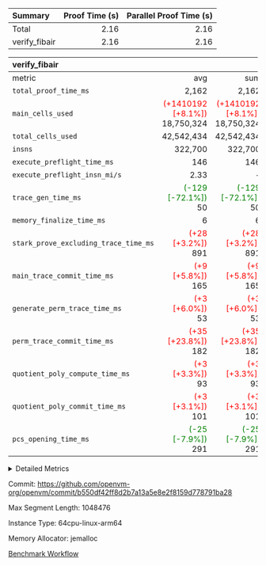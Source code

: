 | Summary | Proof Time (s) | Parallel Proof Time (s) |
|:---|---:|---:|
| Total |  2.16 |  2.16 |
| verify_fibair |  2.16 |  2.16 |


| verify_fibair |||||
|:---|---:|---:|---:|---:|
|metric|avg|sum|max|min|
| `total_proof_time_ms ` |  2,162 |  2,162 |  2,162 |  2,162 |
| `main_cells_used     ` | <span style='color: red'>(+1410192 [+8.1%])</span> 18,750,324 | <span style='color: red'>(+1410192 [+8.1%])</span> 18,750,324 | <span style='color: red'>(+1410192 [+8.1%])</span> 18,750,324 | <span style='color: red'>(+1410192 [+8.1%])</span> 18,750,324 |
| `total_cells_used    ` |  42,542,434 |  42,542,434 |  42,542,434 |  42,542,434 |
| `insns               ` |  322,700 |  322,700 |  322,700 |  322,700 |
| `execute_preflight_time_ms` |  146 |  146 |  146 |  146 |
| `execute_preflight_insn_mi/s` |  2.33 | -          |  2.33 |  2.33 |
| `trace_gen_time_ms   ` | <span style='color: green'>(-129 [-72.1%])</span> 50 | <span style='color: green'>(-129 [-72.1%])</span> 50 | <span style='color: green'>(-129 [-72.1%])</span> 50 | <span style='color: green'>(-129 [-72.1%])</span> 50 |
| `memory_finalize_time_ms` |  6 |  6 |  6 |  6 |
| `stark_prove_excluding_trace_time_ms` | <span style='color: red'>(+28 [+3.2%])</span> 891 | <span style='color: red'>(+28 [+3.2%])</span> 891 | <span style='color: red'>(+28 [+3.2%])</span> 891 | <span style='color: red'>(+28 [+3.2%])</span> 891 |
| `main_trace_commit_time_ms` | <span style='color: red'>(+9 [+5.8%])</span> 165 | <span style='color: red'>(+9 [+5.8%])</span> 165 | <span style='color: red'>(+9 [+5.8%])</span> 165 | <span style='color: red'>(+9 [+5.8%])</span> 165 |
| `generate_perm_trace_time_ms` | <span style='color: red'>(+3 [+6.0%])</span> 53 | <span style='color: red'>(+3 [+6.0%])</span> 53 | <span style='color: red'>(+3 [+6.0%])</span> 53 | <span style='color: red'>(+3 [+6.0%])</span> 53 |
| `perm_trace_commit_time_ms` | <span style='color: red'>(+35 [+23.8%])</span> 182 | <span style='color: red'>(+35 [+23.8%])</span> 182 | <span style='color: red'>(+35 [+23.8%])</span> 182 | <span style='color: red'>(+35 [+23.8%])</span> 182 |
| `quotient_poly_compute_time_ms` | <span style='color: red'>(+3 [+3.3%])</span> 93 | <span style='color: red'>(+3 [+3.3%])</span> 93 | <span style='color: red'>(+3 [+3.3%])</span> 93 | <span style='color: red'>(+3 [+3.3%])</span> 93 |
| `quotient_poly_commit_time_ms` | <span style='color: red'>(+3 [+3.1%])</span> 101 | <span style='color: red'>(+3 [+3.1%])</span> 101 | <span style='color: red'>(+3 [+3.1%])</span> 101 | <span style='color: red'>(+3 [+3.1%])</span> 101 |
| `pcs_opening_time_ms ` | <span style='color: green'>(-25 [-7.9%])</span> 291 | <span style='color: green'>(-25 [-7.9%])</span> 291 | <span style='color: green'>(-25 [-7.9%])</span> 291 | <span style='color: green'>(-25 [-7.9%])</span> 291 |



<details>
<summary>Detailed Metrics</summary>

|  | verify_program_compile_ms | total_cells | stark_prove_excluding_trace_time_ms | quotient_poly_compute_time_ms | quotient_poly_commit_time_ms | perm_trace_commit_time_ms | pcs_opening_time_ms | main_trace_commit_time_ms | app proof_time_ms |
| --- | --- | --- | --- | --- | --- | --- | --- | --- |
|  | 7 | 65,536 | 36 | 1 | 6 | 0 | 21 | 7 | 2,162 | 

| air_name | rows | quotient_deg | main_cols | interactions | constraints | cells |
| --- | --- | --- | --- | --- | --- | --- |
| AccessAdapterAir<2> |  | 2 |  | 5 | 12 |  | 
| AccessAdapterAir<4> |  | 2 |  | 5 | 12 |  | 
| AccessAdapterAir<8> |  | 2 |  | 5 | 12 |  | 
| FibonacciAir | 32,768 | 1 | 2 |  | 5 | 65,536 | 
| FriReducedOpeningAir |  | 2 |  | 39 | 71 |  | 
| JalRangeCheckAir |  | 2 |  | 9 | 14 |  | 
| NativePoseidon2Air<BabyBearParameters>, 1> |  | 2 |  | 136 | 572 |  | 
| PhantomAir |  | 2 |  | 3 | 5 |  | 
| ProgramAir |  | 1 |  | 1 | 4 |  | 
| VariableRangeCheckerAir |  | 1 |  | 1 | 4 |  | 
| VmAirWrapper<AluNativeAdapterAir, FieldArithmeticCoreAir> |  | 2 |  | 15 | 27 |  | 
| VmAirWrapper<BranchNativeAdapterAir, BranchEqualCoreAir<1> |  | 2 |  | 11 | 25 |  | 
| VmAirWrapper<NativeAdapterAir<2, 0>, PublicValuesCoreAir> |  | 2 |  | 11 | 29 |  | 
| VmAirWrapper<NativeLoadStoreAdapterAir<1>, NativeLoadStoreCoreAir<1> |  | 2 |  | 15 | 20 |  | 
| VmAirWrapper<NativeLoadStoreAdapterAir<4>, NativeLoadStoreCoreAir<4> |  | 2 |  | 15 | 20 |  | 
| VmAirWrapper<NativeVectorizedAdapterAir<4>, FieldExtensionCoreAir> |  | 2 |  | 15 | 27 |  | 
| VmConnectorAir |  | 2 |  | 5 | 11 |  | 
| VolatileBoundaryAir |  | 2 |  | 7 | 19 |  | 

| group | trace_gen_time_ms | total_proof_time_ms | total_cells_used | total_cells | system_trace_gen_time_ms | stark_prove_excluding_trace_time_ms | single_trace_gen_time_ms | quotient_poly_compute_time_ms | quotient_poly_commit_time_ms | perm_trace_commit_time_ms | pcs_opening_time_ms | memory_finalize_time_ms | main_trace_commit_time_ms | main_cells_used | insns | generate_perm_trace_time_ms | fri.log_blowup | execute_preflight_time_ms | execute_preflight_insn_mi/s |
| --- | --- | --- | --- | --- | --- | --- | --- | --- | --- | --- | --- | --- | --- | --- | --- | --- | --- | --- | --- |
| verify_fibair | 50 | 2,162 | 42,542,434 | 62,474,410 | 50 | 891 | 0 | 93 | 101 | 182 | 291 | 6 | 165 | 18,750,324 | 322,700 | 53 | 1 | 146 | 2.33 | 

| group | air_name | rows | prep_cols | perm_cols | main_cols | cells |
| --- | --- | --- | --- | --- | --- | --- |
| verify_fibair | AccessAdapterAir<2> | 131,072 |  | 16 | 11 | 3,538,944 | 
| verify_fibair | AccessAdapterAir<4> | 65,536 |  | 16 | 13 | 1,900,544 | 
| verify_fibair | AccessAdapterAir<8> | 128 |  | 16 | 17 | 4,224 | 
| verify_fibair | FriReducedOpeningAir | 2,048 |  | 84 | 27 | 227,328 | 
| verify_fibair | JalRangeCheckAir | 32,768 |  | 28 | 12 | 1,310,720 | 
| verify_fibair | NativePoseidon2Air<BabyBearParameters>, 1> | 32,768 |  | 312 | 398 | 23,265,280 | 
| verify_fibair | PhantomAir | 16,384 |  | 12 | 6 | 294,912 | 
| verify_fibair | ProgramAir | 8,192 |  | 8 | 10 | 147,456 | 
| verify_fibair | VariableRangeCheckerAir | 262,144 | 2 | 8 | 1 | 2,359,296 | 
| verify_fibair | VmAirWrapper<AluNativeAdapterAir, FieldArithmeticCoreAir> | 262,144 |  | 36 | 29 | 17,039,360 | 
| verify_fibair | VmAirWrapper<BranchNativeAdapterAir, BranchEqualCoreAir<1> | 32,768 |  | 28 | 23 | 1,671,168 | 
| verify_fibair | VmAirWrapper<NativeLoadStoreAdapterAir<1>, NativeLoadStoreCoreAir<1> | 65,536 |  | 40 | 21 | 3,997,696 | 
| verify_fibair | VmAirWrapper<NativeLoadStoreAdapterAir<4>, NativeLoadStoreCoreAir<4> | 32,768 |  | 40 | 27 | 2,195,456 | 
| verify_fibair | VmAirWrapper<NativeVectorizedAdapterAir<4>, FieldExtensionCoreAir> | 32,768 |  | 36 | 38 | 2,424,832 | 
| verify_fibair | VmConnectorAir | 2 | 1 | 16 | 5 | 42 | 
| verify_fibair | VolatileBoundaryAir | 65,536 |  | 20 | 12 | 2,097,152 | 

| group | trace_height_constraint | weighted_sum | threshold |
| --- | --- | --- | --- |
| verify_fibair | 0 | 1,085,444 | 2,013,265,921 | 
| verify_fibair | 1 | 5,411,200 | 2,013,265,921 | 
| verify_fibair | 2 | 542,722 | 2,013,265,921 | 
| verify_fibair | 3 | 5,476,612 | 2,013,265,921 | 
| verify_fibair | 4 | 65,536 | 2,013,265,921 | 
| verify_fibair | 5 | 12,851,850 | 2,013,265,921 | 

| trace_height_constraint | threshold |
| --- | --- |
| 0 | 2,013,265,921 | 

</details>


Commit: https://github.com/openvm-org/openvm/commit/b550df42ff8d2b7a13a5e8e2f8159d778791ba28

Max Segment Length: 1048476

Instance Type: 64cpu-linux-arm64

Memory Allocator: jemalloc

[Benchmark Workflow](https://github.com/openvm-org/openvm/actions/runs/16889330698)
